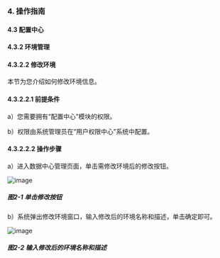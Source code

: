 ### 4. 操作指南

#### 4.3 配置中心

#### 4.3.2 环境管理

#### 4.3.2.2 修改环境

本节为您介绍如何修改环境信息。

#### 4.3.2.2.1 前提条件

a）您需要拥有“配置中心”模块的权限。

b）权限由系统管理员在“用户权限中心”系统中配置。

#### 4.3.2.2.2 操作步骤

a）进入数据中心管理页面，单击需修改环境后的修改按钮。

![image](https://user-images.githubusercontent.com/79617492/196659895-7f869b44-8403-472c-a131-d413244aa8e5.png)

##### 图2-1 单击修改按钮

b）系统弹出修改环境窗口，输入修改后的环境名称和描述，单击确定即可。

![image](https://user-images.githubusercontent.com/79617492/196659929-5c546365-df56-4dc4-8534-13b0dbcf8f58.png)

##### 图2-2 输入修改后的环境名称和描述
